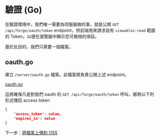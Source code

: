 # 驗證 (Go)


在驗證環境中，我們唯一需要為伺服器做的事，就是公開 `GET /api/forge/oauth/token` endpoint，供前端用來請求設有 `viewables:read` 範圍的 Token，以便在瀏覽器中顯示您可檢視的項目。

基於此目的，我們只需要一個檔案。

## oauth.go

建立 `/server/oauth.go` 檔案。此檔案將負責公開上述 endpoint。 

[oauth.go](_snippets/viewmodels/go/oauth.go ':include :type=code go')

這將確保凡是對我們 oauth 的 `GET /api/forge/oauth/token` 呼叫，都將以下列形式傳回 access token

```json
{
	'access_token': value, 
	'expires_in': value
}
```

下一步：[將檔案上傳到 OSS](/zh-TW/datamanagement/oss/)